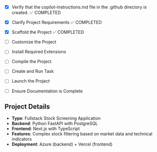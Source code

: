 <!-- Use this file to provide workspace-specific custom instructions to Copilot. For more details, visit https://code.visualstudio.com/docs/copilot/copilot-customization#_use-a-githubcopilotinstructionsmd-file -->
- [x] Verify that the copilot-instructions.md file in the .github directory is created. ✅ COMPLETED

- [x] Clarify Project Requirements ✅ COMPLETED
	<!-- Stock screening application with Python FastAPI backend and Next.js frontend -->

- [x] Scaffold the Project ✅ COMPLETED
	<!-- Created project structure with backend and frontend folders, all core files implemented -->

- [ ] Customize the Project
	<!-- Add stock screening logic, prompt processing, and data models -->

- [ ] Install Required Extensions
	<!-- Python and TypeScript extensions -->

- [ ] Compile the Project
	<!-- Install dependencies and verify setup -->

- [ ] Create and Run Task
	<!-- Setup development servers for both backend and frontend -->

- [ ] Launch the Project
	<!-- Run both services -->

- [ ] Ensure Documentation is Complete
	<!-- Complete README and cleanup -->

## Project Details
- **Type**: Fullstack Stock Screening Application
- **Backend**: Python FastAPI with PostgreSQL
- **Frontend**: Next.js with TypeScript
- **Features**: Complex stock filtering based on market data and technical indicators
- **Deployment**: Azure (backend) + Vercel (frontend)
